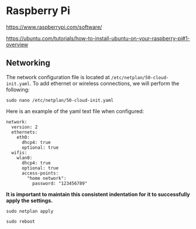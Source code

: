 # Raspberry Pi

https://www.raspberrypi.com/software/

https://ubuntu.com/tutorials/how-to-install-ubuntu-on-your-raspberry-pi#1-overview

## Networking

The network configuration file is located at `/etc/netplan/50-cloud-init.yaml`. To add ethernet or wireless connections, we will perform the following:

```
sudo nano /etc/netplan/50-cloud-init.yaml
```

Here is an example of the yaml text file when configured:

```
network:
  version: 2
  ethernets:
    eth0:
      dhcp4: true
      optional: true
  wifis:
    wlan0:
      dhcp4: true
      optional: true
      access-points:
        "home network":
          password: "123456789"
```

**It is important to maintain this consistent indentation for it to successfully apply the settings.**

```
sudo netplan apply

sudo reboot
```